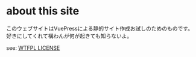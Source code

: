 # about this site

このウェブサイトはVuePressによる静的サイト作成お試しのためのものです。好きにしてくれて構わんが何が起きても知らないよ。

see: [WTFPL LICENSE](./LICENSE)
